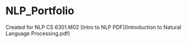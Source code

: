 # NLP_Portfolio
Created for NLP CS 6301.M02
[Intro to NLP PDF](Introduction to Natural Language Processing.pdf)
